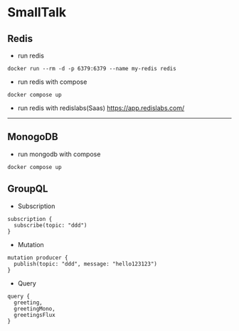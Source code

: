 # SmallTalk


## Redis
- run redis 
```
docker run --rm -d -p 6379:6379 --name my-redis redis
```

- run redis with compose 
```
docker compose up
```

- run redis with redislabs(Saas)
https://app.redislabs.com/

---

## MonogoDB

- run mongodb with compose

```
docker compose up
```



## GroupQL

- Subscription
```
subscription {
  subscribe(topic: "ddd")
}
```

- Mutation
```
mutation producer {
  publish(topic: "ddd", message: "hello123123")
}
```

- Query
```
query {
  greeting,
  greetingMono,
  greetingsFlux
}
```

